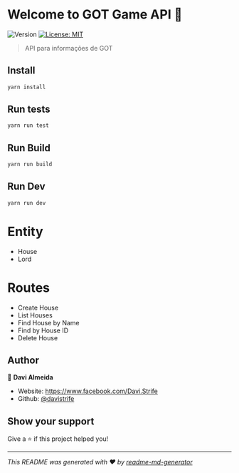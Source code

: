 # Welcome to GOT Game API 👋
![Version](https://img.shields.io/badge/version-1.0.0-blue.svg?cacheSeconds=2592000)
[![License: MIT](https://img.shields.io/badge/License-MIT-yellow.svg)](#)

> API para informações de GOT

## Install

```sh
yarn install
```

## Run tests

```sh
yarn run test
```

## Run Build

```sh
yarn run build
```

## Run Dev

```sh
yarn run dev
```

# Entity
- House
- Lord

# Routes

- Create House
- List Houses
- Find House by Name
- Find by House ID
- Delete House

## Author

👤 **Davi Almeida**

* Website: https://www.facebook.com/Davi.Strife
* Github: [@davistrife](https://github.com/davistrife)

## Show your support

Give a ⭐️ if this project helped you!


***
_This README was generated with ❤️ by [readme-md-generator](https://github.com/kefranabg/readme-md-generator)_